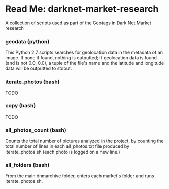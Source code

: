 # Read Me: darknet-market-research
A collection of scripts used as part of the Geotags in Dark Net Market research

### geodata (python)
This Python 2.7 scripts searches for geolocation data in the metadata of an image. If none if found, nothing is outputted; if geolocation data is found (and is not 0.0, 0.0), a tuple of the file's name and the latitude and longitude data will be outputted to stdout.

### iterate_photos (bash)
TODO

### copy (bash)
TODO

### all_photos_count (bash)
Counts the total number of pictures analyzed in the project, by counting the total number of lines in each all_photos.txt file produced by iterate_photos.sh (each photo is logged on a new line.)

### all_folders (bash)
From the main dnmarchive folder, enters each market's folder and runs iterate_photos.sh.

